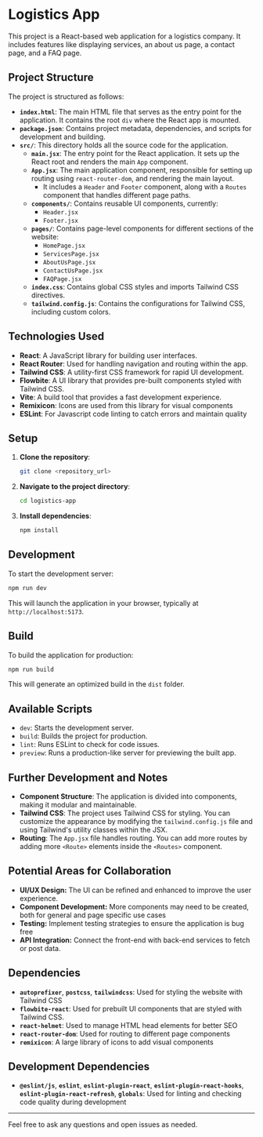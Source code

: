 # Logistics App

This project is a React-based web application for a logistics company. It includes features like displaying services, an about us page, a contact page, and a FAQ page.

## Project Structure

The project is structured as follows:

-   **`index.html`**: The main HTML file that serves as the entry point for the application. It contains the root `div` where the React app is mounted.
-   **`package.json`**:  Contains project metadata, dependencies, and scripts for development and building.
-   **`src/`**: This directory holds all the source code for the application.
    -   **`main.jsx`**: The entry point for the React application. It sets up the React root and renders the main `App` component.
    -   **`App.jsx`**: The main application component, responsible for setting up routing using `react-router-dom`, and rendering the main layout.
        -   It includes a `Header` and `Footer` component, along with a `Routes` component that handles different page paths.
    -   **`components/`**: Contains reusable UI components, currently:
        -   `Header.jsx`
        -   `Footer.jsx`
    -   **`pages/`**:  Contains page-level components for different sections of the website:
        -   `HomePage.jsx`
        -   `ServicesPage.jsx`
        -   `AboutUsPage.jsx`
        -   `ContactUsPage.jsx`
        -    `FAQPage.jsx`
    -   **`index.css`**: Contains global CSS styles and imports Tailwind CSS directives.
    -    **`tailwind.config.js`**: Contains the configurations for Tailwind CSS, including custom colors.

## Technologies Used

-   **React**:  A JavaScript library for building user interfaces.
-   **React Router**: Used for handling navigation and routing within the app.
-   **Tailwind CSS**: A utility-first CSS framework for rapid UI development.
-   **Flowbite**: A UI library that provides pre-built components styled with Tailwind CSS.
-   **Vite**: A build tool that provides a fast development experience.
-   **Remixicon**: Icons are used from this library for visual components
-   **ESLint**: For Javascript code linting to catch errors and maintain quality

## Setup

1.  **Clone the repository**:
    ```bash
    git clone <repository_url>
    ```
2.  **Navigate to the project directory**:
    ```bash
    cd logistics-app
    ```
3.  **Install dependencies**:
    ```bash
    npm install
    ```

## Development

To start the development server:

```bash
npm run dev
```

This will launch the application in your browser, typically at `http://localhost:5173`.

## Build

To build the application for production:

```bash
npm run build
```

This will generate an optimized build in the `dist` folder.

## Available Scripts

-   `dev`: Starts the development server.
-   `build`: Builds the project for production.
-   `lint`: Runs ESLint to check for code issues.
-   `preview`: Runs a production-like server for previewing the built app.

## Further Development and Notes
-   **Component Structure**:  The application is divided into components, making it modular and maintainable.
-   **Tailwind CSS**: The project uses Tailwind CSS for styling. You can customize the appearance by modifying the `tailwind.config.js` file and using Tailwind's utility classes within the JSX.
-   **Routing**: The `App.jsx` file handles routing.  You can add more routes by adding more `<Route>` elements inside the `<Routes>` component.

## Potential Areas for Collaboration

-   **UI/UX Design:** The UI can be refined and enhanced to improve the user experience.
-   **Component Development:** More components may need to be created, both for general and page specific use cases
-   **Testing:** Implement testing strategies to ensure the application is bug free
-   **API Integration:** Connect the front-end with back-end services to fetch or post data.

## Dependencies
-   **`autoprefixer`**, **`postcss`**, **`tailwindcss`**: Used for styling the website with Tailwind CSS
-   **`flowbite-react`**: Used for prebuilt UI components that are styled with Tailwind CSS.
-   **`react-helmet`**: Used to manage HTML head elements for better SEO
-   **`react-router-dom`**: Used for routing to different page components
-   **`remixicon`**:  A large library of icons to add visual components

##  Development Dependencies
- **`@eslint/js`**, **`eslint`**, **`eslint-plugin-react`**, **`eslint-plugin-react-hooks`**, **`eslint-plugin-react-refresh`**, **`globals`**: Used for linting and checking code quality during development

---
Feel free to ask any questions and open issues as needed.